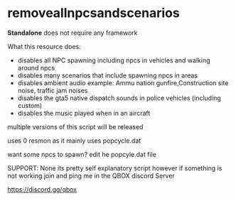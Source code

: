 # removeallnpcsandscenarios

**Standalone** does not require any framework

What this resource does:

- disables all NPC spawning including npcs in vehicles and walking around npcs
- disables many scenarios that include spawning npcs in areas 
- disables ambient audio example: Ammu nation gunfire,Construction site noise, traffic jam noises
- disables the gta5 native dispatch sounds in police vehicles (including custom)
- disables the music played when in an aircraft 


multiple versions of this script will be released


uses 0 resmon as it mainly uses popcycle.dat 

want some npcs to spawn? edit he popcyle.dat file


SUPPORT: None its pretty self explanatory script however if something is not working join and ping me in the QBOX discord Server

https://discord.gg/qbox
